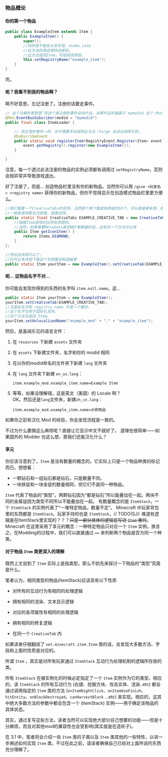 ### 物品概论

#### 你的第一个物品

````java
public class ExampleItem extends Item {
    public ExampleItem() {
        super();
        //同样是不能有大写字母，snake_case
        //此方法的用途很快会提到。
        //此方法返回Item，可组成调用链。
        this.setRegistryName("example_item");
    }
}
````

完。

#### 呃？我看不到我的物品啊？

啊不好意思，忘记注册了。注册的话要走事件。

````java
// 这个注解的意思是“将这个类注册到事件总线中去，该事件监听器属于 mymodid 这个 Mod”
@Mod.EventBusSubsriber(modid = "mymodid")
public final class ItemLoader {

    // 和正常的事件一样，你不需要手动调用此方法！Forge 会自动调用它的。
    @SubscribeEvent
    public static void registerItem(RegistryEvent.Register<Item> event) {
        event.getRegistry().register(new ExampleItem());
    }

}
````

注意，每一个透过此法注册的物品的实例必须都有调用过 `setRegistryName`，否则会抛异常并导致游戏退出。

好了注册了，但是... 创造物品栏里没有你的新物品。当然你可以用 `/give <玩家名> <registry name>` 获得你的新物品，但你不觉得显示在创造模式物品栏里更方便么。

````java
//我们需要一个CreativeTabs的实例，当然那个类下面就有原版的10个，可以直接拿来用，但是你不觉得有一个自己的更方便嘛...
//一般是使用匿名内部类，就像这样。
public static final CreativeTabs EXAMPLE_CREATIVE_TAB = new CreativeTabs("example_tab") {
    //根据Item获得对应的标签图标。
    //当然，如果需要Metadata甚至NBT等数据的话，还有另一个方法可以用
    public Item getIconItem() {
        return Items.DIAMOND;
    }
};

//然后这样就可以了。
//你可以考虑把下面这个东西塞进构造器里
public static Item yourItem = new ExampleItem().setCreativeTab(EXAMPLE_CREATIVE_TAB);
````

#### 呃... 这物品名字不对...

你可能会发现你得到的东西的名字叫 `item.null.name`。这...

````java
public static Item yourItem = new ExampleItem();
yourItem.setCreativeTab(EXAMPLE_CREATIVE_TAB);
//注意此名字和 registry name 不是一个概念。
//这个名字仅用于国际化支持。
//这个方法也返回 Item。
yourItem.setUnlocalizedName("example_mod" + "." + "example_item");
````

然后，是喜闻乐见的语言文件：

 1. 在 `resources` 下新建 `assets` 文件夹
 2. 在 `assets` 下新建文件夹，名字和你的 modid 相同
 3. 在以你的modid命名的文件夹下新建 `lang` 文件夹
 4. 在 `lang` 文件夹下新建 `en_us.lang`： 

    ````
    item.example_mod.example_item.name=Example Item
    ````

 5. 等等，如果没理解错，这是英文（美国）的 Locale 啊？  
    OK。然后还是`lang`文件夹，新建`zh_cn.lang`：  

    ````
    item.example_mod.example_item.name=示例物品
    ````

如果你之前有汉化 Mod 的经验，你会发现流程是一致的。

不过为什么要搞这么麻烦呢？直接让它显示中文不就好了。
道理也很简单——如果国外的 Modder 也这么想，那我们还能汉化什么？

#### 享元

你应该注意到了，`Item` 是没有数量的概念的。它实际上只是一个物品种类的标记而已。想想看：

* 一颗钻石和一组钻石都是钻石，只是数量不同。
* 一块铁锭和一块金锭的数量相同，但它们不是同一种物品。

`Item` 代表了物品的“类型”。两颗钻石因为“都是钻石”所以能叠加在一起。两块不同的金属锭因为类型不同所以不能叠加在一起。
有数量概念的是 `ItemStack`，一个 `ItemStack` 的实例代表了“一堆特定物品，数量不定”。
Minecraft 中玩家背包里的东西都是 `ItemStack`。玩家手持的也是 `ItemStack`，// TODO(SJ): 难道有逻辑是在ItemStack里实现的？？？~~只是一部分具体的逻辑是写进 `Item` 里的~~。Minecraft 在这里采用了享元的概念：一种特定物品只对应一个 `Item` 实例。换言之，在Modding的过程中，我们可以直接通过 `==` 来判断两个物品是否为同一个种类。

#### 对于物品 `Item` 类更深入的理解

既然上文说到了 `Item` 实际上是指类型，那么不妨先来探讨一下物品的“类型”究竟是什么。

笔者认为，相同类型的物品(ItemStack)应该具有以下性质

* 对所有的互动行为有相同的处理逻辑

* 拥有相同的渲染、文本显示逻辑

* 对应的各项属性有相同的处理逻辑

* 拥有相同的修复逻辑

* 在同一个 `CreativeTab` 内

如果读者仔细翻阅了 `net.minecraft.item.Item` 类的话，会发现大多数方法、字段和上面的性质是对应的。

所谓 `Item` ，其实是对所有玩家通过 `ItemStack` 互动行为处理机制的逻辑所存放的类。

所有 `ItemStack` 在被实例化的时候必定指定了一个 `Item` 实例作为它的类型，相应的，该 `ItemStack` 的所有互动行为 (右键、挖掘方块、攻击实体、渲染..etc) 都会通过调用指定的 `Item` 类的方法 (`onItemRightClick`、`onItemUseFinish`、`hitEntity`、`onBlockDestroyed`、`canHarvestBlock` ...etc) 来实现。相应的，这其中绝大多数方法的参数中都会包含一个 (ItemStack) 实例——用于确定该物品的具体状态。

其实，通过复写这些方法，读者当然可以实现绝大部分自己想要的功能——但是十分麻烦，而且对其他mod的兼容性也会受影响(其实就是在造轮子)。

在 3.1 中，笔者将会介绍一些 `Item` 类的子类以及 `Item` 类其他的一些特性，以进一步阐述如何实现 `Item` 类。不过在此之前，请读者确保自己已经对上面所说的东西充分理解了。

















